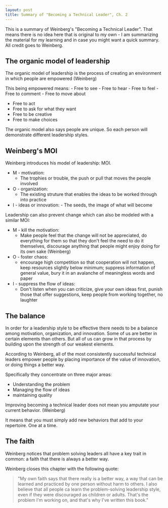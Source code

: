 ```yaml
---
layout: post
title: Summary of "Becoming a Technical Leader", Ch. 2
---
```


This is a summary of Weinberg's "Becoming a Technical Leader". That means there is no idea here that is original to my own - I am summarizing the material for my learning and in case you might want a quick summary. All credit goes to Weinberg.

## The organic model of leadership
The organic model of leadership is the process of creating an environment in which people are empowered (Weinberg)

This being empowered means:
	- Free to see
	- Free to hear
	- Free to feel
	- Free to comment
	- Free to move about
  - Free to act
  - Free to ask for what they want
  - Free to be creative
  - Free to make choices

The organic model also says people are unique. So each person will demonstrate different leadership styles.

## Weinberg's MOI
Weinberg introduces his model of leadership: MOI.
- M - motivation:
	- The trophies or trouble, the push or pull that moves the people involved
- O - organization:
	- The existing struture that enables the ideas to be worked through into practice
- I - ideas or innovation:
		- The seeds, the image of what will become

Leadership can also prevent change which can also be modeled with a similar MOI:
- M - kill the motivation:
	- Make people feel that the change will not be appreciated, do everything for them so that they don't feel the need to do it themselves, discourage anything that people might enjoy doing for its own sake (Weinberg)
- O - foster chaos:
	- encourage high competition so that cooperation will not happen, keep resources slightly below minimum; suppress information of general value, bury it in an avalanche of meaningless words and paper
- I - suppress the flow of ideas:
	- Don't listen when you can criticize, give your own ideas first, punish those that offer suggestions, keep people from working together, no laughter

## The balance
In order for a leadership style to be effective there needs to be a balance among motivation, organization, and innovation. Some of us are better in certain elements than others. But all of us can grow in that process by building upon the strength of our weakest elements.

According to Weinberg, all of the most consistently successful technical leaders empower people by placing importance of the value of innovation, or doing things a better way.

Specifically they concentrate on three major areas:
  - Understanding the problem
  - Managing the flow of ideas
  - maintaining quality

Improving becoming a technical leader does not mean you amputate your current behavior. (Weinberg) 

It means that you must simply add new behaviors that add to your repertoire. One at a time.

## The faith
Weinberg notices that problem solving leaders all have a key trait in common: a faith that there is always a better way.

Weinberg closes this chapter with the following quote:

> "My own faith says that there really is a better way, a way that can
> be learned and practiced by one person without harm to others. I also
> believe that all people ca learn the problem-solving leadership style,
> even if they were discouraged as children or adults. That's the
> problem I'm working on, and that's why I've written this book."